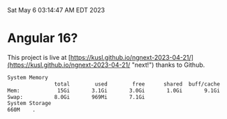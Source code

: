 Sat May  6 03:14:47 AM EDT 2023

# Angular 16?


This project is live at [https://kusl.github.io/ngnext-2023-04-21/](https://kusl.github.io/ngnext-2023-04-21/ "next!") thanks to Github.

```bash
System Memory
               total        used        free      shared  buff/cache   available
Mem:            15Gi       3.1Gi       3.0Gi       1.0Gi       9.1Gi        10Gi
Swap:          8.0Gi       969Mi       7.1Gi
System Storage
660M	.
```
